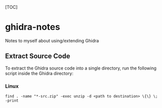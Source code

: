 [TOC]

# ghidra-notes

Notes to myself about using/extending Ghidra

## Extract Source Code

To extract the Ghidra source code into a single directory, run the following script inside the Ghidra directory:

### Linux
```
find . -name "*-src.zip" -exec unzip -d <path to destination> \{\} \; -print
```
